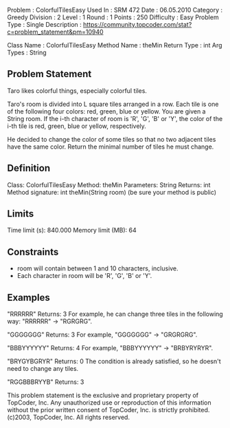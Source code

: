 
Problem      : ColorfulTilesEasy
Used In      : SRM 472
Date         : 06.05.2010
Category     : Greedy
Division     : 2
Level        : 1
Round        : 1
Points       : 250
Difficulty   : Easy
Problem Type : Single
Description  : https://community.topcoder.com/stat?c=problem_statement&pm=10940
 
Class Name   : ColorfulTilesEasy 
Method Name  : theMin 
Return Type  : int
Arg Types    : String

## Problem Statement
Taro likes colorful things, especially colorful tiles.

Taro's room is divided into L square tiles arranged in a row. Each tile is one of the following four colors: red, green, blue or yellow. You are given a String room. If the i-th character of room is 'R', 'G', 'B' or 'Y', the color of the i-th tile is red, green, blue or yellow, respectively.

He decided to change the color of some tiles so that no two adjacent tiles have the same color. Return the minimal number of tiles he must change.

## Definition
Class:	ColorfulTilesEasy
Method:	theMin
Parameters:	String
Returns:	int
Method signature:	int theMin(String room)
(be sure your method is public)

## Limits
Time limit (s): 840.000
Memory limit (MB): 64

## Constraints
-	room will contain between 1 and 10 characters, inclusive.
-	Each character in room will be 'R', 'G', 'B' or 'Y'.

## Examples
	
"RRRRRR"
Returns: 3
For example, he can change three tiles in the following way: "RRRRRR" -> "RGRGRG".
    	
"GGGGGGG"
Returns: 3
For example, "GGGGGGG" -> "GRGRGRG".
    	
"BBBYYYYYY"
Returns: 4
For example, "BBBYYYYYY" -> "BRBYRYRYR".
    	
"BRYGYBGRYR"
Returns: 0
The condition is already satisfied, so he doesn't need to change any tiles.
    	
"RGGBBBRYYB"
Returns: 3

This problem statement is the exclusive and proprietary property of TopCoder, Inc. Any unauthorized use or reproduction of this information without the prior written consent of TopCoder, Inc. is strictly prohibited. (c)2003, TopCoder, Inc. All rights reserved.